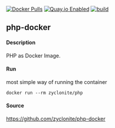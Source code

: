 [![Docker Pulls](https://badgen.net/docker/pulls/zyclonite/php)](https://hub.docker.com/r/zyclonite/php)
[![Quay.io Enabled](https://badgen.net/badge/quay%20pulls/enabled/green)](https://quay.io/repository/zyclonite/php)
[![build](https://github.com/zyclonite/php-docker/actions/workflows/build.yml/badge.svg)](https://github.com/zyclonite/php-docker/actions/workflows/build.yml)

## php-docker

#### Description

PHP as Docker Image.

#### Run

most simple way of running the container

    docker run --rm zyclonite/php

#### Source

https://github.com/zyclonite/php-docker
